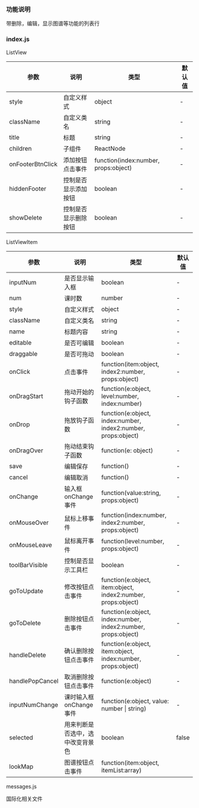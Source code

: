 ### 功能说明
带删除，编辑，显示图谱等功能的列表行
### index.js
ListView

参数 | 说明 | 类型 | 默认值
---|---|---|---
style|自定义样式|object|-
className|自定义类名|string|-
title|标题|string|-
children|子组件|ReactNode|-
onFooterBtnClick|添加按钮点击事件|function(index:number, props:object)|-
hiddenFooter|控制是否显示添加按钮|boolean|-
showDelete| 控制是否显示删除按钮|boolean|-

ListViewItem

参数 | 说明 | 类型 | 默认值
---|---|---|---
inputNum|是否显示输入框|boolean|-
num|课时数|number|-
style|自定义样式|object|-
className|自定义类名|string|-
name|标题内容|string|-
editable|是否可编辑|boolean|-
draggable|是否可拖动|boolean|-
onClick|点击事件|function(item:object, index2:number, props:object)|-
onDragStart|拖动开始的钩子函数|function(e:object, level:number, index:number)|-
onDrop|拖放钩子函数|function(e:object, index:number, index2:number, props:object)|-
onDragOver|拖动结束钩子函数|function(e: object)|-
save|编辑保存|function()|-
cancel|编辑取消|function()|-
onChange|输入框onChange事件|function(value:string, props:object)|-
onMouseOver|鼠标上移事件|function(index:number, index2:number, props:object)|-
onMouseLeave|鼠标离开事件|function(level:number, props:object)|-
toolBarVisible|控制是否显示工具栏|boolean|-
goToUpdate|修改按钮点击事件|function(e:object, item:object, index2:number, props:object)|-
goToDelete|删除按钮点击事件|function(e:object, index:number, index2:number, props:object)|-
handleDelete|确认删除按钮点击事件|function(e:object, item:object, index:number, props:object)|-
handlePopCancel|取消删除按钮点击事件|function(e:object)|-
inputNumChange|课时输入框onChange事件|function(e:object, value: number &VerticalLine; string)|-
selected|用来判断是否选中，选中改变背景色|boolean|false
lookMap|图谱按钮点击事件|function(item:object, itemList:array)

messages.js

国际化相关文件




                     
